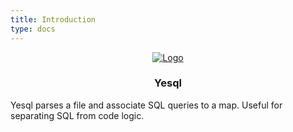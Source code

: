 ```yaml
---
title: Introduction
type: docs
---
```


<div align="center">
  <a href="https://github.com/alimy/yesql">
    <img src="https://alimy.github.io/yesql/images/yesql-logo.png" alt="Logo">
  </a>
  <h3 align="center">Yesql</h3>
</div>

Yesql parses a file and associate SQL queries to a map. Useful for separating SQL from code logic.
